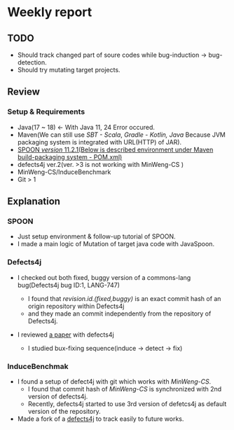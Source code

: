# Weekly report
## TODO
  - Should track changed part of soure codes while bug-induction -> bug-detection.
  - Should try mutating target projects.
    
## Review
### Setup & Requirements

  - Java(17 ~ 18) <- With Java 11, 24 Error occured.
  - Maven(We can still use *SBT - Scala*, *Gradle - Kotlin, Java* Because JVM packaging system is integrated with URL(HTTP) of JAR).
  - [SPOON *version* 11.2.1(Below is described environment under Maven build-packaging system - POM.xml)](https://central.sonatype.com/artifact/fr.inria.gforge.spoon/spoon-core)
  - defects4j ver.2(ver. >3 is not working with MinWeng-CS )
  - MinWeng-CS/InduceBenchmark
  - Git > 1

## Explanation
### SPOON
  - Just setup environment & follow-up tutorial of SPOON. 
  - I made a main logic of Mutation of target java code with JavaSpoon.
### Defects4j
  - I checked out both fixed, buggy version of a commons-lang bug(Defects4j bug ID:1, LANG-747)
    * I found that *revision.id.(fixed,buggy)* is an exact commit hash of an origin repository within Defects4j
    * and they made an commit independently from the repository of Defects4j.
  
  - I reviewed [a paper](https://link.springer.com/article/10.1007/s10664-016-9470-4) with defects4j
    * I studied bux-fixing sequence(induce -> detect -> fix)
### InduceBenchmak
  - I found a setup of defect4j with git which works with *MinWeng-CS*.
    * I found that commit hash of *MinWeng-CS* is synchronized with 2nd version of defects4j.
    * Recently, defects4j started to use 3rd version of defetcs4j as default version of the repository.
 - Made a fork of a [defects4j](https://github.com/UsQuake/defects4j/tree/bug_induction) to track easily to future works.
